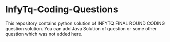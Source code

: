 # InfyTq-Coding-Questions
This repository contains python solution of INFYTQ FINAL ROUND CODING question solution. You can add Java Solution of question or some other question which was not added here.
